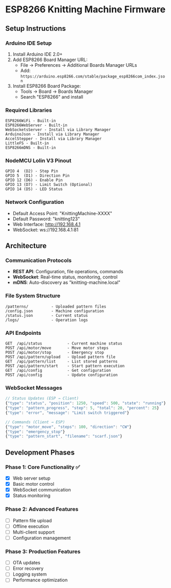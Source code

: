 # ESP8266 Knitting Machine Firmware

## Setup Instructions

### Arduino IDE Setup
1. Install Arduino IDE 2.0+
2. Add ESP8266 Board Manager URL:
   - File → Preferences → Additional Boards Manager URLs
   - Add: `https://arduino.esp8266.com/stable/package_esp8266com_index.json`
3. Install ESP8266 Board Package:
   - Tools → Board → Boards Manager
   - Search "ESP8266" and install

### Required Libraries
```
ESP8266WiFi - Built-in
ESP8266WebServer - Built-in
WebSocketsServer - Install via Library Manager
ArduinoJson - Install via Library Manager
AccelStepper - Install via Library Manager
LittleFS - Built-in
ESP8266mDNS - Built-in
```

### NodeMCU Lolin V3 Pinout
```
GPIO 4  (D2) - Step Pin
GPIO 5  (D1) - Direction Pin  
GPIO 12 (D6) - Enable Pin
GPIO 13 (D7) - Limit Switch (Optional)
GPIO 14 (D5) - LED Status
```

### Network Configuration
- Default Access Point: "KnittingMachine-XXXX"
- Default Password: "knitting123"
- Web Interface: http://192.168.4.1
- WebSocket: ws://192.168.4.1:81

## Architecture

### Communication Protocols
- **REST API**: Configuration, file operations, commands
- **WebSocket**: Real-time status, monitoring, control
- **mDNS**: Auto-discovery as "knitting-machine.local"

### File System Structure
```
/patterns/          - Uploaded pattern files
/config.json        - Machine configuration
/status.json        - Current status
/logs/              - Operation logs
```

### API Endpoints
```
GET  /api/status           - Current machine status
POST /api/motor/move       - Move motor steps
POST /api/motor/stop       - Emergency stop
POST /api/pattern/upload   - Upload pattern file
GET  /api/pattern/list     - List stored patterns
POST /api/pattern/start    - Start pattern execution
GET  /api/config           - Get configuration
POST /api/config           - Update configuration
```

### WebSocket Messages
```javascript
// Status Updates (ESP → Client)
{"type": "status", "position": 1250, "speed": 500, "state": "running"}
{"type": "pattern_progress", "step": 5, "total": 20, "percent": 25}
{"type": "error", "message": "Limit switch triggered"}

// Commands (Client → ESP)
{"type": "motor_move", "steps": 100, "direction": "CW"}
{"type": "emergency_stop"}
{"type": "pattern_start", "filename": "scarf.json"}
```

## Development Phases

### Phase 1: Core Functionality ✅
- [x] Web server setup
- [x] Basic motor control
- [x] WebSocket communication
- [x] Status monitoring

### Phase 2: Advanced Features
- [ ] Pattern file upload
- [ ] Offline execution
- [ ] Multi-client support
- [ ] Configuration management

### Phase 3: Production Features
- [ ] OTA updates
- [ ] Error recovery
- [ ] Logging system
- [ ] Performance optimization
